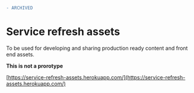 ```diff
- ARCHIVED
```

# Service refresh assets

To be used for developing and sharing production ready content and front end assets.

**This is not a prorotype**

[https://service-refresh-assets.herokuapp.com/](https://service-refresh-assets.herokuapp.com/)
